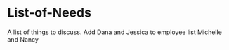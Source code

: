 # List-of-Needs
A list of things to discuss.
Add Dana and Jessica to employee list
Michelle and Nancy 

